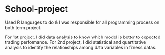 # School-project
Used R languages to do  &amp; 
I was responsible for all programming process on both term project.

For 1st project, I did data analysis to know which model is better to expected trading performance.
For 2nd project, I did statistical and quantitative analysis to identify the relationships among data variables in fitness datas.
